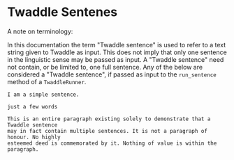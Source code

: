 # Twaddle Sentenes

A note on terminology:

In this documentation the term "Twaddle sentence" is used to refer to a text string
given to Twaddle as input. This does not imply that only one sentence in the linguistic
sense may be passed as input. A "Twaddle sentence" need not contain, or be limited to, 
one full sentence. Any of the below are considered a "Twaddle sentence", if passed
as input to the `run_sentence` method of a `TwaddleRunner`.

`I am a simple sentence.`

`just a few words`

```
This is an entire paragraph existing solely to demonstrate that a Twaddle sentence
may in fact contain multiple sentences. It is not a paragraph of honour. No highly
esteemed deed is commemorated by it. Nothing of value is within the paragraph.
```